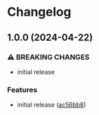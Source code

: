 # Changelog

## 1.0.0 (2024-04-22)


### ⚠ BREAKING CHANGES

* initial release

### Features

* initial release ([ac56bb8](https://github.com/storeystudios/action-test/commit/ac56bb8d1661c1e58b952f2204dd8d0ee4b77768))
